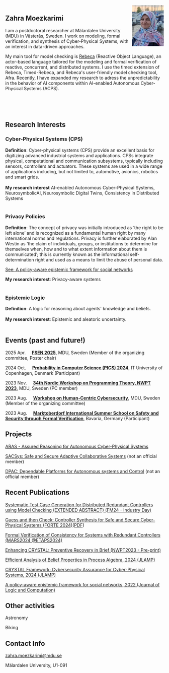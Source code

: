 <!--
<img src="./HCC2023-2.png" align="left" height="400" width="1024" >

<img src="./HCC2023-3.png" align="left" height="400" width="1024" >
-->

<!--
<img src="./MDU.jpg" align="left" height="400" width="1024" >
-->

<img src="./Zahra.jpg" align="right"  width="20%" height="20%" >

<!-- <a href="url"><img src="./IMG_0898.jpg" align="left" height="48" width="48" opacity="0.5";></a> -->




## Zahra Moezkarimi
I am a postdoctoral researcher at Mälardalen University (MDU) in Västerås, Sweden. I work on modeling, formal verification, and synthesis of Cyber-Physical Systems, with an interest in data-driven approaches.

My main tool for model checking is [Rebeca](https://rebeca-lang.org) (Reactive Object Language), an actor-based language tailored for the modeling and formal verification of reactive, concurrent, and distributed systems. I use the timed extension of Rebeca, Timed-Rebeca, and Rebeca's user-friendly model checking tool, Afra. Recently, I have expanded my research to adress the unpredictability in the behavior of AI components within AI-enabled Autonomous Cyber-Physical Systems (ACPS).

<!--

I have expanded my research to include NeurosymbolicAI approaches, aiming to mitigate the unpredictability in the behavior of AI components within AI-enabled Autonomous Cyber-Physical Systems (ACPS).

I am currently working on modeling and formal verification of Cyber-Physical Systems (CPS), with a particular focus on redundant distributed controllers and controller synthesis. My main tool for this work is Rebeca (Reactive Object Language), an actor-based language tailored for the modeling and formal verification of reactive, concurrent, and distributed systems. I am utilizing the timed extension of Rebeca, Timed-Rebeca, and Rebeca's user-friendly model checking tool, Afra.
-->

<br><br><br>

## Research Interests

<h3>Cyber-Physical Systems (CPS)</h3>
<b>Definition</b>: Cyber-physical systems (CPS) provide an excellent basis for digitizing advanced industrial systems and applications. CPSs integrate physical, computational and communication subsystems, typically including sensors, controllers and actuators. These systems are used in a wide range of applications including, but not limited to, automotive, avionics, robotics and smart grids.<br /> 
<br /> 
<b>My research interest</b> AI-enabled Autonomous Cyber-Physical Systems, NeurosymbolicAI, Neurosymbolic Digital Twins, Consistency in Distributed Systems
<br /> 
<br /> 
<h3>Privacy Policies</h3>
<b>Definition</b>: The concept of privacy was initially introduced as ‘the right to be left alone’ and is recognized as a fundamental human right by many international norms and regulations. Privacy is further elaborated by Alan Westin as ‘the claim of individuals, groups, or institutions to determine for themselves when, how and to what extent information about them is communicated’; this is currently known as the informational self-determination right and used as a means to limit the abuse of personal data. 

[See: A policy-aware epistemic framework for social networks](https://academic.oup.com/logcom/article/32/6/1234/6564903)

<b>My research interest</b>: Privacy-aware systems <!-- , Automated reasoning, Secure-by-construction systems. -->
<br /> 
<br /> 
<h3>Epistemic Logic</h3> 
<b>Definition</b>: A logic for reasoning about agents' knowledge and beliefs.<br />  
<br /> 
<b>My research interest</b>: Epistemic and aleatoric uncertainty.
<br /> 
<br /> 


 


<!--
<img src="./SimonParkin.jpeg" align="left" height="90" width="90" >
-->



## Events (past and future!)

2025 Apr. &nbsp; &nbsp; **[FSEN 2025](https://conf.researchr.org/home/fsen-2025)**, MDU, Sweden (Member of the organizing committee, Poster chair)

2024 Oct. &nbsp; &nbsp; **[Probability in Computer Science (PICS) 2024](https://etaps.org/about/fopss-schools/2024/)**, IT University of Copenhagen, Denmark (Participant)

2023 Nov. &nbsp; &nbsp; **[34th Nordic Workshop on Programming Theory, NWPT 2023](https://conf.researchr.org/home/nwpt-2023)**, MDU, Sweden (PC member)

2023 Aug. &nbsp; &nbsp; **[Workshop on Human-Centric Cybersecurity](https://hcc2023-mdu.github.io)**, MDU, Sweden (Member of the organizing committee)

2023 Aug. &nbsp; &nbsp; **[Marktoberdorf International Summer School on Safety and Security through Formal Verification](https://events.model.in.tum.de/mod23/lectures.html)**, Bavaria, Germany (Participant)


## Projects 

[ARAS - Assured Reasoning for Autonomous Cyber-Physical Systems](http://www.es.mdu.se/projects/632-ARAS____Assured_Reasoning_for_Autonomous_Cyber_Physical_Systems)
 
[SACSys: Safe and Secure Adaptive Collaborative Systems](https://sacsys.github.io/main/) (not an official member)

[DPAC: Dependable Platforms for Autonomous systems and Control](https://www.mdu.se/en/malardalen-university/research/research-projects/dpac---dependable-platforms-for-autonomous-systems-and-control) (not an official member)



## Recent Publications


[Systematic Test Case Generation for Distributed Redundant Controllers using Model Checking (EXTENDED ABSTRACT) (FM24 - Industry Day)]()

[Guess and then Check: Controller Synthesis for Safe and Secure Cyber-Physical Systems (FORTE 2024)](https://link.springer.com/chapter/10.1007/978-3-031-62645-6_13)(<a class="link link_pdf" href="/Papers/2024/GuessandThenCheck.pdf">PDF</a>)

[Formal Verification of Consistency for Systems with Redundant Controllers (MARS2024 @ETAPS2024)](https://arxiv.org/abs/2403.18917v1)

[Enhancing CRYSTAL: Preventive Recovery in Brief (NWPT2023 - Pre-print)](https://mdu.drive.sunet.se/index.php/s/dfCx3dmRDFGZBKW)

[Efficient Analysis of Belief Properties in Process Algebra, 2024 (JLAMP)](https://www.sciencedirect.com/science/article/pii/S2352220824000555)

[CRYSTAL Framework: Cybersecurity Assurance for Cyber-Physical Systems, 2024 (JLAMP)](https://eur01.safelinks.protection.outlook.com/?url=https%3A%2F%2Fdoi.org%2F10.1016%2Fj.jlamp.2024.100965&data=05%7C02%7Czahra.moezkarimi%40mdu.se%7Cf45434682f1543b7587f08dc54d77731%7Ca1795b64dabd4758b988b309292316cf%7C0%7C0%7C638478531593437179%7CUnknown%7CTWFpbGZsb3d8eyJWIjoiMC4wLjAwMDAiLCJQIjoiV2luMzIiLCJBTiI6Ik1haWwiLCJXVCI6Mn0%3D%7C0%7C%7C%7C&sdata=I2ovBJJmR5nXob5Fh%2FIrDRpQ%2FS%2FBip006Ns7lwbEIB4%3D&reserved=0)

[A policy-aware epistemic framework for social networks, 2022 (Journal of Logic and Computation)](https://academic.oup.com/logcom/article/32/6/1234/6564903)


## Other activities

Astronomy

Biking



## Contact Info

zahra.moezkarimi@mdu.se

Mälardalen University, U1-091

